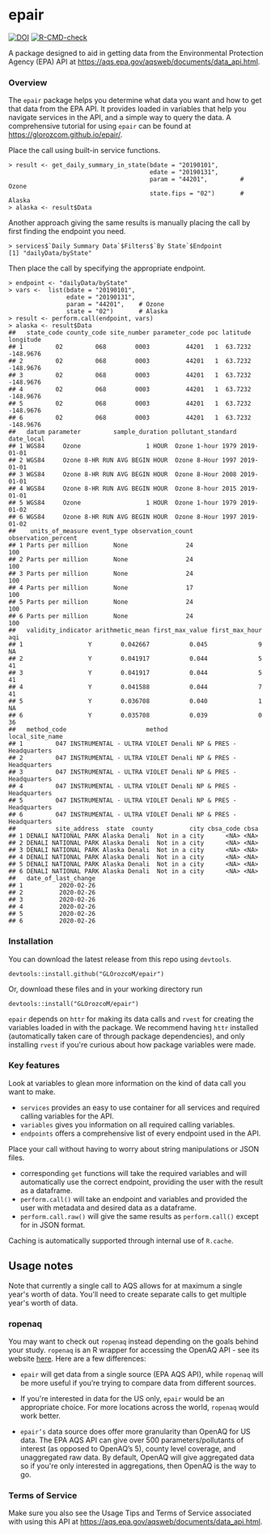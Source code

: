 # epair

<!-- badges: start -->
[![DOI](https://zenodo.org/badge/DOI/10.5281/zenodo.4309792.svg)](https://doi.org/10.5281/zenodo.4309792)
[![R-CMD-check](https://github.com/GLOrozcoM/epair/workflows/R-CMD-check/badge.svg)](https://github.com/GLOrozcoM/epair/actions)
<!-- badges: end -->

A package designed to aid in getting data from the Environmental Protection Agency (EPA) API at
https://aqs.epa.gov/aqsweb/documents/data_api.html.

### Overview

The `epair` package helps you determine what data you want and how to get that data from the EPA API.
It provides loaded in variables that help you navigate services in the API, and a simple way to query the data. A comprehensive tutorial for using `epair` can be found at https://glorozcom.github.io/epair/. 

Place the call using built-in service functions.

```
> result <- get_daily_summary_in_state(bdate = "20190101",
                                       edate = "20190131",
                                       param = "44201",         # Ozone
                                       state.fips = "02")       # Alaska
> alaska <- result$Data
```

Another approach giving the same results is manually placing the call by first finding the endpoint you need.
```
> services$`Daily Summary Data`$Filters$`By State`$Endpoint
[1] "dailyData/byState"
```

Then place the call by specifying the appropriate endpoint.

```
> endpoint <- "dailyData/byState"
> vars <-  list(bdate = "20190101",
                edate = "20190131",
                param = "44201",    # Ozone
                state = "02")       # Alaska
> result <- perform.call(endpoint, vars)
> alaska <- result$Data
##   state_code county_code site_number parameter_code poc latitude longitude
## 1         02         068        0003          44201   1  63.7232 -148.9676
## 2         02         068        0003          44201   1  63.7232 -148.9676
## 3         02         068        0003          44201   1  63.7232 -148.9676
## 4         02         068        0003          44201   1  63.7232 -148.9676
## 5         02         068        0003          44201   1  63.7232 -148.9676
## 6         02         068        0003          44201   1  63.7232 -148.9676
##   datum parameter         sample_duration pollutant_standard date_local
## 1 WGS84     Ozone                  1 HOUR  Ozone 1-hour 1979 2019-01-01
## 2 WGS84     Ozone 8-HR RUN AVG BEGIN HOUR  Ozone 8-Hour 1997 2019-01-01
## 3 WGS84     Ozone 8-HR RUN AVG BEGIN HOUR  Ozone 8-Hour 2008 2019-01-01
## 4 WGS84     Ozone 8-HR RUN AVG BEGIN HOUR  Ozone 8-hour 2015 2019-01-01
## 5 WGS84     Ozone                  1 HOUR  Ozone 1-hour 1979 2019-01-02
## 6 WGS84     Ozone 8-HR RUN AVG BEGIN HOUR  Ozone 8-Hour 1997 2019-01-02
##    units_of_measure event_type observation_count observation_percent
## 1 Parts per million       None                24                 100
## 2 Parts per million       None                24                 100
## 3 Parts per million       None                24                 100
## 4 Parts per million       None                17                 100
## 5 Parts per million       None                24                 100
## 6 Parts per million       None                24                 100
##   validity_indicator arithmetic_mean first_max_value first_max_hour aqi
## 1                  Y        0.042667           0.045              9  NA
## 2                  Y        0.041917           0.044              5  41
## 3                  Y        0.041917           0.044              5  41
## 4                  Y        0.041588           0.044              7  41
## 5                  Y        0.036708           0.040              1  NA
## 6                  Y        0.035708           0.039              0  36
##   method_code                      method                 local_site_name
## 1         047 INSTRUMENTAL - ULTRA VIOLET Denali NP & PRES - Headquarters
## 2         047 INSTRUMENTAL - ULTRA VIOLET Denali NP & PRES - Headquarters
## 3         047 INSTRUMENTAL - ULTRA VIOLET Denali NP & PRES - Headquarters
## 4         047 INSTRUMENTAL - ULTRA VIOLET Denali NP & PRES - Headquarters
## 5         047 INSTRUMENTAL - ULTRA VIOLET Denali NP & PRES - Headquarters
## 6         047 INSTRUMENTAL - ULTRA VIOLET Denali NP & PRES - Headquarters
##           site_address  state  county          city cbsa_code cbsa
## 1 DENALI NATIONAL PARK Alaska Denali  Not in a city      <NA> <NA>
## 2 DENALI NATIONAL PARK Alaska Denali  Not in a city      <NA> <NA>
## 3 DENALI NATIONAL PARK Alaska Denali  Not in a city      <NA> <NA>
## 4 DENALI NATIONAL PARK Alaska Denali  Not in a city      <NA> <NA>
## 5 DENALI NATIONAL PARK Alaska Denali  Not in a city      <NA> <NA>
## 6 DENALI NATIONAL PARK Alaska Denali  Not in a city      <NA> <NA>
##   date_of_last_change
## 1          2020-02-26
## 2          2020-02-26
## 3          2020-02-26
## 4          2020-02-26
## 5          2020-02-26
## 6          2020-02-26
```

### Installation

You can download the latest release from this repo using `devtools`. 

```
devtools::install.github("GLOrozcoM/epair")
```

Or, download these files and in your working directory run

```
devtools::install("GLOrozcoM/epair")
```

`epair` depends on `httr` for making its data calls and `rvest` for creating the variables loaded in with the package. We recommend having `httr` installed (automatically taken care of through package dependencies), and only installing `rvest` if you're curious about how package variables were made.

### Key features

Look at variables to glean more information on the kind of data call you want to make. 

* `services` provides an easy to use container for all services and required calling variables
for the API. 
* `variables` gives you information on all required calling variables. 
* `endpoints` offers a comprehensive list of every endpoint used in the API.

Place your call without having to worry about string manipulations or JSON files.

* corresponding `get` functions will take the required variables and will automatically use the correct endpoint, providing the user with the result as a dataframe.
* `perform.call()` will take an endpoint and variables and provided the user with metadata and desired data as a dataframe. 
* `perform.call.raw()` will give the same results as `perform.call()` except for in JSON format.

Caching is automatically supported through internal use of `R.cache`. 

## Usage notes

Note that currently a single call to AQS allows for at maximum a single year's worth of data. You'll need to create separate calls to get multiple year's worth of data.

### ropenaq

You may want to check out `ropenaq` instead depending on the goals behind your study. `ropenaq` is an R wrapper for accessing the OpenAQ API - see its website [here](https://docs.ropensci.org/ropenaq/). Here are a few differences:

* `epair` will get data from a single source (EPA AQS API), while `ropenaq` will be more useful if you’re trying to compare data from different sources.

* If you're interested in data for the US only, `epair` would be an appropriate choice. For more locations across the world, `ropenaq` would work better. 

* `epair’s` data source does offer more granularity than OpenAQ for US data. The EPA AQS API can give over 500 parameters/pollutants of interest (as opposed to OpenAQ’s 5), county level coverage, and unaggregated raw data. By default, OpenAQ will give aggregated data so if you're only interested in aggregations, then OpenAQ is the way to go. 

### Terms of Service

Make sure you also see the Usage Tips and Terms of Service associated with using this API at https://aqs.epa.gov/aqsweb/documents/data_api.html. 